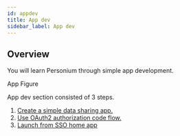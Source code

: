 ```yaml
---
id: appdev
title: App dev
sidebar_label: App dev
---
```


## Overview

You will learn Personium through simple app development.

App Figure

App dev section consisted of 3 steps.

1. [Create a simple data sharing app.](./appdev-1.md)
2. [Use OAuth2 authorization code flow.](./appdev-2.md)
3. [Launch from SSO home app](./appdev-3.md)
